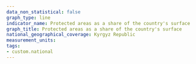 ```yaml
---
data_non_statistical: false
graph_type: line
indicator_name: Protected areas as a share of the country's surface
graph_title: Protected areas as a share of the country's surface
national_geographical_coverage: Kyrgyz Republic
measurement_units: 
tags:
- custom.national
---
```

